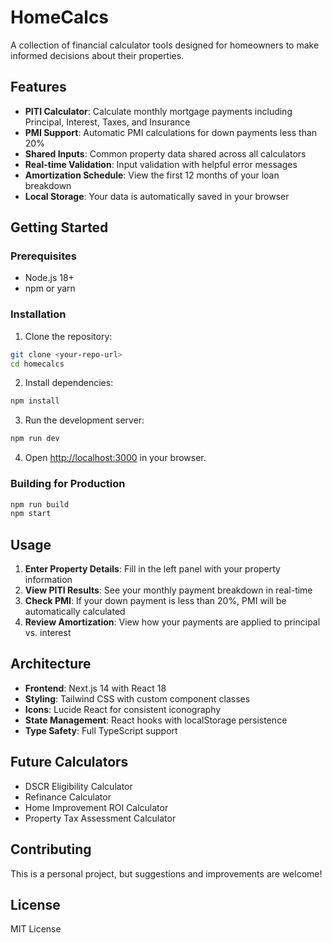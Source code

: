 # HomeCalcs

A collection of financial calculator tools designed for homeowners to make informed decisions about their properties.

## Features

- **PITI Calculator**: Calculate monthly mortgage payments including Principal, Interest, Taxes, and Insurance
- **PMI Support**: Automatic PMI calculations for down payments less than 20%
- **Shared Inputs**: Common property data shared across all calculators
- **Real-time Validation**: Input validation with helpful error messages
- **Amortization Schedule**: View the first 12 months of your loan breakdown
- **Local Storage**: Your data is automatically saved in your browser

## Getting Started

### Prerequisites

- Node.js 18+ 
- npm or yarn

### Installation

1. Clone the repository:
```bash
git clone <your-repo-url>
cd homecalcs
```

2. Install dependencies:
```bash
npm install
```

3. Run the development server:
```bash
npm run dev
```

4. Open [http://localhost:3000](http://localhost:3000) in your browser.

### Building for Production

```bash
npm run build
npm start
```

## Usage

1. **Enter Property Details**: Fill in the left panel with your property information
2. **View PITI Results**: See your monthly payment breakdown in real-time
3. **Check PMI**: If your down payment is less than 20%, PMI will be automatically calculated
4. **Review Amortization**: View how your payments are applied to principal vs. interest

## Architecture

- **Frontend**: Next.js 14 with React 18
- **Styling**: Tailwind CSS with custom component classes
- **Icons**: Lucide React for consistent iconography
- **State Management**: React hooks with localStorage persistence
- **Type Safety**: Full TypeScript support

## Future Calculators

- DSCR Eligibility Calculator
- Refinance Calculator
- Home Improvement ROI Calculator
- Property Tax Assessment Calculator

## Contributing

This is a personal project, but suggestions and improvements are welcome!

## License

MIT License 